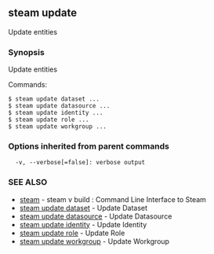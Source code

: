 ## steam update

Update entities

### Synopsis


Update entities

Commands:

    $ steam update dataset ...
    $ steam update datasource ...
    $ steam update identity ...
    $ steam update role ...
    $ steam update workgroup ...

### Options inherited from parent commands

```
  -v, --verbose[=false]: verbose output
```

### SEE ALSO
* [steam](steam.md)	 - steam v build : Command Line Interface to Steam
* [steam update dataset](steam_update_dataset.md)	 - Update Dataset
* [steam update datasource](steam_update_datasource.md)	 - Update Datasource
* [steam update identity](steam_update_identity.md)	 - Update Identity
* [steam update role](steam_update_role.md)	 - Update Role
* [steam update workgroup](steam_update_workgroup.md)	 - Update Workgroup

